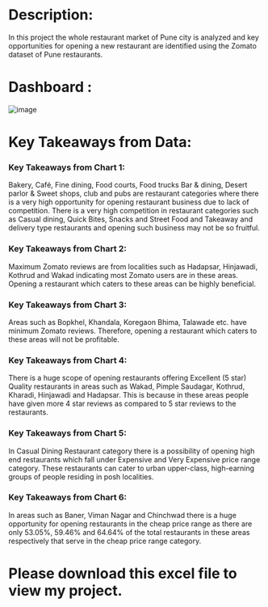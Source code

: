 # Description:
In this project the whole restaurant market of Pune city is analyzed and key opportunities for opening a new restaurant are identified using the Zomato dataset of Pune restaurants.

# Dashboard :

![image](https://github.com/Anugrah2402/Pune-restaurant-opening---Zomato-dataset-Dashboard/assets/114797140/2a148a19-e77d-4596-8e47-b3d3446d004d)

# Key Takeaways from Data:

### Key Takeaways from Chart 1:
Bakery, Café, Fine dining, Food courts, Food trucks Bar & dining, Desert parlor & Sweet shops, club and pubs are restaurant categories where there is a very high opportunity for opening restaurant business due to lack of competition.
There is a very high competition in restaurant categories such as Casual dining, Quick Bites, Snacks and Street Food and Takeaway and delivery type restaurants and opening such business may not be so fruitful.

### Key Takeaways from Chart 2:
Maximum Zomato reviews are from localities such as Hadapsar, Hinjawadi, Kothrud and Wakad indicating most Zomato users are in these areas.
Opening a restaurant which caters to these areas can be highly beneficial.

### Key Takeaways from Chart 3:
Areas such as Bopkhel, Khandala, Koregaon Bhima, Talawade etc. have minimum Zomato reviews.
Therefore, opening a restaurant which caters to these areas will not be profitable.

### Key Takeaways from Chart 4:
There is a huge scope of opening restaurants offering Excellent (5 star) Quality restaurants in areas such as Wakad, Pimple Saudagar, Kothrud, Kharadi, Hinjawadi and Hadapsar.
This is because in these areas people have given more 4 star reviews as compared to 5 star reviews to the restaurants.

### Key Takeaways from Chart 5:
In Casual Dining Restaurant category there is a possibility of opening high end restaurants which fall under Expensive and Very Expensive price range category.
These restaurants can cater to urban upper-class, high-earning groups of people residing in posh localities.

### Key Takeaways from Chart 6:
In areas such as Baner, Viman Nagar and Chinchwad there is a huge opportunity for opening restaurants in the cheap price range as there are only 53.05%, 59.46% and 64.64% of the total restaurants in these areas respectively that serve in the cheap price range category.

# Please download this excel file to view my project.
